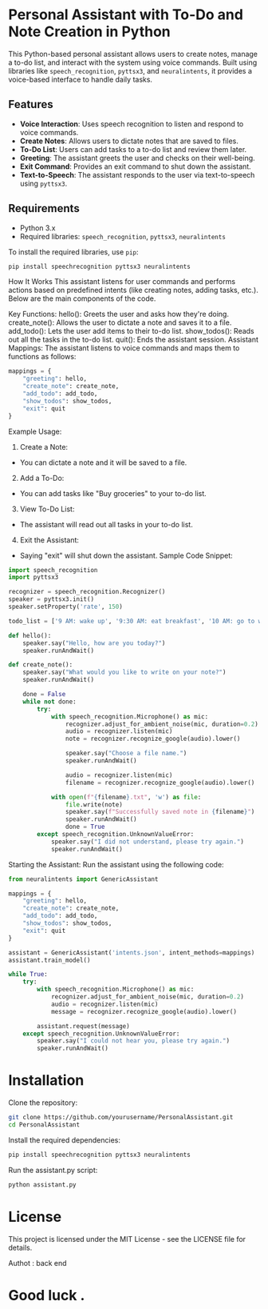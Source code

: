 # Personal Assistant with To-Do and Note Creation in Python

This Python-based personal assistant allows users to create notes, manage a to-do list, and interact with the system using voice commands. Built using libraries like `speech_recognition`, `pyttsx3`, and `neuralintents`, it provides a voice-based interface to handle daily tasks.

## Features

- **Voice Interaction**: Uses speech recognition to listen and respond to voice commands.
- **Create Notes**: Allows users to dictate notes that are saved to files.
- **To-Do List**: Users can add tasks to a to-do list and review them later.
- **Greeting**: The assistant greets the user and checks on their well-being.
- **Exit Command**: Provides an exit command to shut down the assistant.
- **Text-to-Speech**: The assistant responds to the user via text-to-speech using `pyttsx3`.

## Requirements

- Python 3.x
- Required libraries: `speech_recognition`, `pyttsx3`, `neuralintents`

To install the required libraries, use `pip`:

```bash
pip install speechrecognition pyttsx3 neuralintents
```
How It Works
This assistant listens for user commands and performs actions based on predefined intents (like creating notes, adding tasks, etc.). Below are the main components of the code.

Key Functions:
hello(): Greets the user and asks how they're doing.
create_note(): Allows the user to dictate a note and saves it to a file.
add_todo(): Lets the user add items to their to-do list.
show_todos(): Reads out all the tasks in the to-do list.
quit(): Ends the assistant session.
Assistant Mappings:
The assistant listens to voice commands and maps them to functions as follows:
```py
mappings = {
    "greeting": hello,
    "create_note": create_note,
    "add_todo": add_todo,
    "show_todos": show_todos,
    "exit": quit
}
```
Example Usage:
 1. Create a Note:
- You can dictate a note and it will be saved to a file.
 2. Add a To-Do:
- You can add tasks like "Buy groceries" to your to-do list.
3. View To-Do List:
- The assistant will read out all tasks in your to-do list.
4. Exit the Assistant:
- Saying "exit" will shut down the assistant.
Sample Code Snippet:
```py
import speech_recognition
import pyttsx3

recognizer = speech_recognition.Recognizer()
speaker = pyttsx3.init()
speaker.setProperty('rate', 150)

todo_list = ['9 AM: wake up', '9:30 AM: eat breakfast', '10 AM: go to work']

def hello():
    speaker.say("Hello, how are you today?")
    speaker.runAndWait()

def create_note():
    speaker.say("What would you like to write on your note?")
    speaker.runAndWait()

    done = False
    while not done:
        try:
            with speech_recognition.Microphone() as mic:
                recognizer.adjust_for_ambient_noise(mic, duration=0.2)
                audio = recognizer.listen(mic)
                note = recognizer.recognize_google(audio).lower()

                speaker.say("Choose a file name.")
                speaker.runAndWait()

                audio = recognizer.listen(mic)
                filename = recognizer.recognize_google(audio).lower()

            with open(f"{filename}.txt", 'w') as file:
                file.write(note)
                speaker.say(f"Successfully saved note in {filename}")
                speaker.runAndWait()
                done = True
        except speech_recognition.UnknownValueError:
            speaker.say("I did not understand, please try again.")
            speaker.runAndWait()

```
Starting the Assistant:
Run the assistant using the following code:
```py
from neuralintents import GenericAssistant

mappings = {
    "greeting": hello,
    "create_note": create_note,
    "add_todo": add_todo,
    "show_todos": show_todos,
    "exit": quit
}

assistant = GenericAssistant('intents.json', intent_methods=mappings)
assistant.train_model()

while True:
    try:
        with speech_recognition.Microphone() as mic:
            recognizer.adjust_for_ambient_noise(mic, duration=0.2)
            audio = recognizer.listen(mic)
            message = recognizer.recognize_google(audio).lower()

        assistant.request(message)
    except speech_recognition.UnknownValueError:
        speaker.say("I could not hear you, please try again.")
        speaker.runAndWait()

```
# Installation
Clone the repository:
```bash 
git clone https://github.com/yourusername/PersonalAssistant.git
cd PersonalAssistant

```
Install the required dependencies:
```bash
pip install speechrecognition pyttsx3 neuralintents

```
Run the assistant.py script:
```bash
python assistant.py

```
# License
This project is licensed under the MIT License - see the LICENSE file for details.

Authot :  back end 
# Good luck . 



